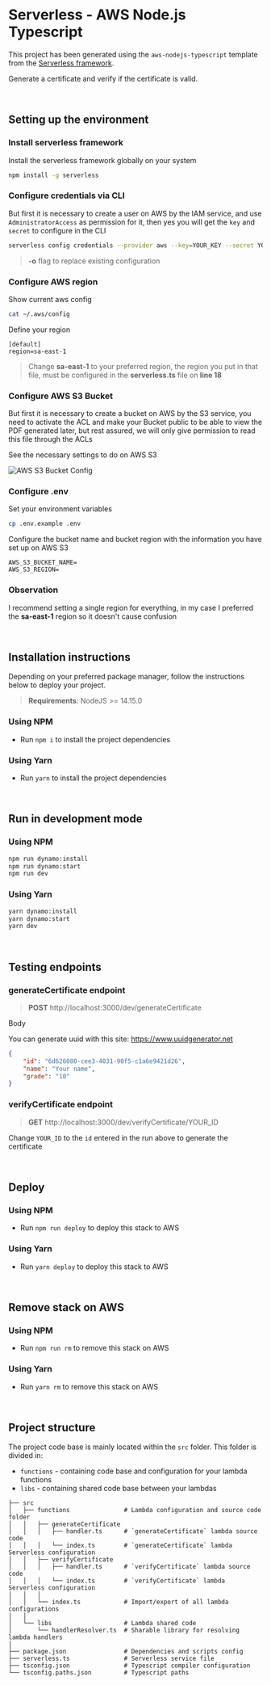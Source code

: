 # Serverless - AWS Node.js Typescript

This project has been generated using the `aws-nodejs-typescript` template from the [Serverless framework](https://www.serverless.com/).

Generate a certificate and verify if the certificate is valid.

<br />

## Setting up the environment

### Install serverless framework

Install the serverless framework globally on your system

```bash
npm install -g serverless
```

### Configure credentials via CLI

But first it is necessary to create a user on AWS by the IAM service, and use `AdministratorAccess` as permission for it, then yes you will get the `key` and `secret` to configure in the CLI

```bash
serverless config credentials --provider aws --key=YOUR_KEY --secret YOUR_SECRET -o
```

> **-o** flag to replace existing configuration

### Configure AWS region

Show current aws config

```bash
cat ~/.aws/config
```

Define your region

```text
[default]
region=sa-east-1
```

> Change **sa-east-1** to your preferred region, the region you put in that file, must be configured in the **serverless.ts** file on **line 18**

### Configure AWS S3 Bucket

But first it is necessary to create a bucket on AWS by the S3 service, you need to activate the ACL and make your Bucket public to be able to view the PDF generated later, but rest assured, we will only give permission to read this file through the ACLs

See the necessary settings to do on AWS S3

![AWS S3 Bucket Config](.github/aws-s3-bucket-config.png "AWS S3 Bucket Config")

### Configure .env

Set your environment variables

```bash
cp .env.example .env
```

Configure the bucket name and bucket region with the information you have set up on AWS S3

```text
AWS_S3_BUCKET_NAME=
AWS_S3_REGION=
```

### Observation

I recommend setting a single region for everything, in my case I preferred the **sa-east-1** region so it doesn't cause confusion

<br />

## Installation instructions

Depending on your preferred package manager, follow the instructions below to deploy your project.

> **Requirements**: NodeJS >= 14.15.0

### Using NPM

- Run `npm i` to install the project dependencies

### Using Yarn

- Run `yarn` to install the project dependencies

<br />

## Run in development mode

### Using NPM

```bash
npm run dynamo:install
npm run dynamo:start
npm run dev
```

### Using Yarn

```bash
yarn dynamo:install
yarn dynamo:start
yarn dev
```

<br />

## Testing endpoints

### generateCertificate endpoint

> **POST** http://localhost:3000/dev/generateCertificate

Body

You can generate uuid with this site: https://www.uuidgenerator.net

```json
{
	"id": "6d626080-cee3-4031-90f5-c1a6e9421d26",
	"name": "Your name",
	"grade": "10"
}
```

### verifyCertificate endpoint

> **GET** http://localhost:3000/dev/verifyCertificate/YOUR_ID

Change `YOUR_ID` to the `id` entered in the run above to generate the certificate

<br />

## Deploy

### Using NPM

- Run `npm run deploy` to deploy this stack to AWS

### Using Yarn

- Run `yarn deploy` to deploy this stack to AWS

<br />

## Remove stack on AWS

### Using NPM

- Run `npm run rm` to remove this stack on AWS

### Using Yarn

- Run `yarn rm` to remove this stack on AWS

<br />

## Project structure

The project code base is mainly located within the `src` folder. This folder is divided in:

- `functions` - containing code base and configuration for your lambda functions
- `libs` - containing shared code base between your lambdas

```
├── src
│   ├── functions               # Lambda configuration and source code folder
│   │   ├── generateCertificate
│   │   │   ├── handler.ts      # `generateCertificate` lambda source code
│   │   │   └── index.ts        # `generateCertificate` lambda Serverless configuration
│   │   ├── verifyCertificate
│   │   │   ├── handler.ts      # `verifyCertificate` lambda source code
│   │   │   └── index.ts        # `verifyCertificate` lambda Serverless configuration
│   │   │
│   │   └── index.ts            # Import/export of all lambda configurations
│   │
│   └── libs                    # Lambda shared code
│       └── handlerResolver.ts  # Sharable library for resolving lambda handlers
│
├── package.json                # Dependencies and scripts config
├── serverless.ts               # Serverless service file
├── tsconfig.json               # Typescript compiler configuration
└── tsconfig.paths.json         # Typescript paths
```
